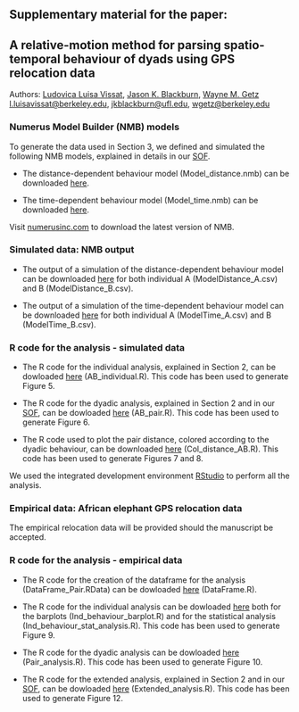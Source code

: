 ## Supplementary material for the paper: <br />
## A relative-motion method for parsing spatio-temporal behaviour of dyads using GPS relocation data <br />

Authors: [Ludovica Luisa Vissat](https://ourenvironment.berkeley.edu/people/ludovica-luisa-vissat), [Jason K. Blackburn](https://geog.ufl.edu/faculty/blackburn/), [Wayne M. Getz](https://ourenvironment.berkeley.edu/people/wayne-marcus-getz) <br />
l.luisavissat@berkeley.edu, jkblackburn@ufl.edu, wgetz@berkeley.edu

### Numerus Model Builder (NMB) models <br />

To generate the data used in Section 3, we defined and simulated the following NMB models, explained in details in our [SOF](https://ludovicalv.github.io/PDFs/Elep_paper.pdf). 

- The distance-dependent behaviour model (Model_distance.nmb) can be downloaded [here](http://doi.org/10.5281/zenodo.4676286).

- The time-dependent behaviour model (Model_time.nmb) can be downloaded [here](http://doi.org/10.5281/zenodo.4676286).

Visit [numerusinc.com](https://www.numerusinc.com/) to download the latest version of NMB.

### Simulated data: NMB output <br />

- The output of a simulation of the distance-dependent behaviour model can be downloaded [here](http://doi.org/10.5281/zenodo.4676286) for both individual A (ModelDistance_A.csv) and B (ModelDistance_B.csv).

- The output of a simulation of the time-dependent behaviour model can be downloaded [here](http://doi.org/10.5281/zenodo.4676286) for both individual A (ModelTime_A.csv) and B (ModelTime_B.csv).


### R code for the analysis - simulated data <br />

- The R code for the individual analysis, explained in Section 2, can be dowloaded [here](http://doi.org/10.5281/zenodo.4676286) (AB_individual.R). This code has been used to generate Figure 5.

- The R code for the dyadic analysis, explained in Section 2 and in our [SOF](https://ludovicalv.github.io/PDFs/Elep_paper.pdf), can be dowloaded [here](http://doi.org/10.5281/zenodo.4676286) (AB_pair.R). This code has been used to generate Figure 6.

- The R code used to plot the pair distance, colored according to the dyadic behaviour, can be downloaded [here](http://doi.org/110.5281/zenodo.4676286) (Col_distance_AB.R). This code has been used to generate Figures 7 and 8.

We used the integrated development environment [RStudio](https://rstudio.com/) to perform all the analysis.

### Empirical data: African elephant GPS relocation data <br />

The empirical relocation data will be provided should the manuscript be accepted.

### R code for the analysis - empirical data <br />

- The R code for the creation of the dataframe for the analysis (DataFrame_Pair.RData) can be dowloaded [here](http://doi.org/10.5281/zenodo.4676286) (DataFrame.R). 

- The R code for the individual analysis can be dowloaded [here](http://doi.org/10.5281/zenodo.4676286) both for the barplots (Ind_behaviour_barplot.R) and for the statistical analysis (Ind_behaviour_stat_analysis.R). This code has been used to generate Figure 9.

- The R code for the dyadic analysis can be dowloaded [here](http://doi.org/10.5281/zenodo.4676286) (Pair_analysis.R). This code has been used to generate Figure 10. 

- The R code for the extended analysis, explained in Section 2 and in our [SOF](https://ludovicalv.github.io/PDFs/Elep_paper.pdf), can be dowloaded [here](http://doi.org/10.5281/zenodo.4676286) (Extended_analysis.R). This code has been used to generate Figure 12.



